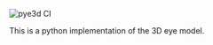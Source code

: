 ![pye3d CI](https://github.com/pupil-labs/pye3d-detector/workflows/pye3d%20CI/badge.svg)

This is a python implementation of the 3D eye model. 
